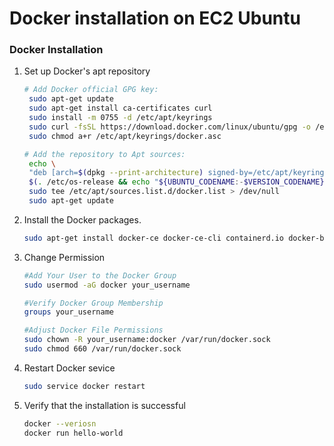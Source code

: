 # Docker installation on EC2 Ubuntu

### Docker Installation
1. Set up Docker's apt repository
   ```sh 
   # Add Docker official GPG key:
    sudo apt-get update
    sudo apt-get install ca-certificates curl
    sudo install -m 0755 -d /etc/apt/keyrings
    sudo curl -fsSL https://download.docker.com/linux/ubuntu/gpg -o /etc/apt/keyrings/docker.asc
    sudo chmod a+r /etc/apt/keyrings/docker.asc

   # Add the repository to Apt sources:
    echo \
    "deb [arch=$(dpkg --print-architecture) signed-by=/etc/apt/keyrings/docker.asc] https://download.docker.com/linux/ubuntu \
    $(. /etc/os-release && echo "${UBUNTU_CODENAME:-$VERSION_CODENAME}") stable" | \
    sudo tee /etc/apt/sources.list.d/docker.list > /dev/null
    sudo apt-get update                           
   ```
 
2. Install the Docker packages.
   ```sh
   sudo apt-get install docker-ce docker-ce-cli containerd.io docker-buildx-plugin docker-compose-plugin
   ```

3. Change Permission
   ```sh
   #Add Your User to the Docker Group
   sudo usermod -aG docker your_username 

   #Verify Docker Group Membership
   groups your_username 

   #Adjust Docker File Permissions
   sudo chown -R your_username:docker /var/run/docker.sock 
   sudo chmod 660 /var/run/docker.sock 
   ```

4. Restart Docker sevice
   ```sh
   sudo service docker restart 
   ```

5. Verify that the installation is successful
   ```sh
   docker --veriosn
   docker run hello-world
   ```
